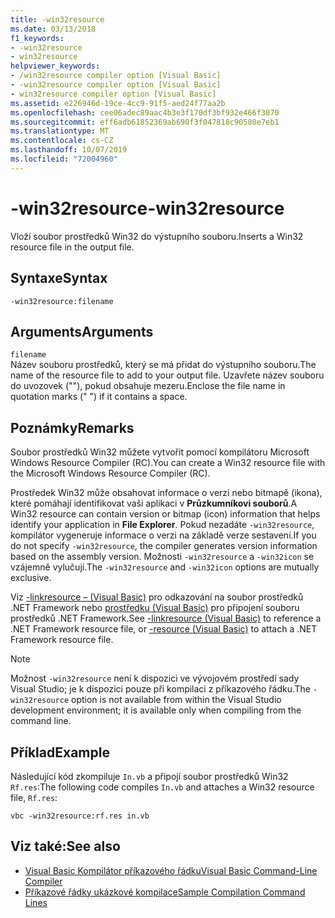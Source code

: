```yaml
---
title: -win32resource
ms.date: 03/13/2018
f1_keywords:
- -win32resource
- win32resource
helpviewer_keywords:
- /win32resource compiler option [Visual Basic]
- -win32resource compiler option [Visual Basic]
- win32resource compiler option [Visual Basic]
ms.assetid: e226946d-19ce-4cc9-91f5-aed24f77aa2b
ms.openlocfilehash: cee06adec89aac4b3e3f170df3bf932e466f3070
ms.sourcegitcommit: eff6adb61852369ab690f3f047818c90580e7eb1
ms.translationtype: MT
ms.contentlocale: cs-CZ
ms.lasthandoff: 10/07/2019
ms.locfileid: "72004960"
---
```

# <a name="-win32resource"></a><span data-ttu-id="9ef62-102">-win32resource</span><span class="sxs-lookup"><span data-stu-id="9ef62-102">-win32resource</span></span>
<span data-ttu-id="9ef62-103">Vloží soubor prostředků Win32 do výstupního souboru.</span><span class="sxs-lookup"><span data-stu-id="9ef62-103">Inserts a Win32 resource file in the output file.</span></span>  
  
## <a name="syntax"></a><span data-ttu-id="9ef62-104">Syntaxe</span><span class="sxs-lookup"><span data-stu-id="9ef62-104">Syntax</span></span>  
  
```console  
-win32resource:filename  
```  
  
## <a name="arguments"></a><span data-ttu-id="9ef62-105">Arguments</span><span class="sxs-lookup"><span data-stu-id="9ef62-105">Arguments</span></span>  
 `filename`  
 <span data-ttu-id="9ef62-106">Název souboru prostředků, který se má přidat do výstupního souboru.</span><span class="sxs-lookup"><span data-stu-id="9ef62-106">The name of the resource file to add to your output file.</span></span> <span data-ttu-id="9ef62-107">Uzavřete název souboru do uvozovek (""), pokud obsahuje mezeru.</span><span class="sxs-lookup"><span data-stu-id="9ef62-107">Enclose the file name in quotation marks (" ") if it contains a space.</span></span>  
  
## <a name="remarks"></a><span data-ttu-id="9ef62-108">Poznámky</span><span class="sxs-lookup"><span data-stu-id="9ef62-108">Remarks</span></span>  
 <span data-ttu-id="9ef62-109">Soubor prostředků Win32 můžete vytvořit pomocí kompilátoru Microsoft Windows Resource Compiler (RC).</span><span class="sxs-lookup"><span data-stu-id="9ef62-109">You can create a Win32 resource file with the Microsoft Windows Resource Compiler (RC).</span></span>  
  
 <span data-ttu-id="9ef62-110">Prostředek Win32 může obsahovat informace o verzi nebo bitmapě (ikona), které pomáhají identifikovat vaši aplikaci v **Průzkumníkovi souborů**.</span><span class="sxs-lookup"><span data-stu-id="9ef62-110">A Win32 resource can contain version or bitmap (icon) information that helps identify your application in **File Explorer**.</span></span> <span data-ttu-id="9ef62-111">Pokud nezadáte `-win32resource`, kompilátor vygeneruje informace o verzi na základě verze sestavení.</span><span class="sxs-lookup"><span data-stu-id="9ef62-111">If you do not specify `-win32resource`, the compiler generates version information based on the assembly version.</span></span> <span data-ttu-id="9ef62-112">Možnosti `-win32resource` a `-win32icon` se vzájemně vylučují.</span><span class="sxs-lookup"><span data-stu-id="9ef62-112">The `-win32resource` and `-win32icon` options are mutually exclusive.</span></span>  
  
 <span data-ttu-id="9ef62-113">Viz [-linkresource – (Visual Basic)](../../../visual-basic/reference/command-line-compiler/linkresource.md) pro odkazování na soubor prostředků .NET Framework nebo [prostředku (Visual Basic)](../../../visual-basic/reference/command-line-compiler/resource.md) pro připojení souboru prostředků .NET Framework.</span><span class="sxs-lookup"><span data-stu-id="9ef62-113">See [-linkresource (Visual Basic)](../../../visual-basic/reference/command-line-compiler/linkresource.md) to reference a .NET Framework resource file, or [-resource (Visual Basic)](../../../visual-basic/reference/command-line-compiler/resource.md) to attach a .NET Framework resource file.</span></span>  
  
> [!NOTE]
> <span data-ttu-id="9ef62-114">Možnost `-win32resource` není k dispozici ve vývojovém prostředí sady Visual Studio; je k dispozici pouze při kompilaci z příkazového řádku.</span><span class="sxs-lookup"><span data-stu-id="9ef62-114">The `-win32resource` option is not available from within the Visual Studio development environment; it is available only when compiling from the command line.</span></span>  
  
## <a name="example"></a><span data-ttu-id="9ef62-115">Příklad</span><span class="sxs-lookup"><span data-stu-id="9ef62-115">Example</span></span>  
 <span data-ttu-id="9ef62-116">Následující kód zkompiluje `In.vb` a připojí soubor prostředků Win32 `Rf.res`:</span><span class="sxs-lookup"><span data-stu-id="9ef62-116">The following code compiles `In.vb` and attaches a Win32 resource file, `Rf.res`:</span></span>  
  
```console  
vbc -win32resource:rf.res in.vb  
```  
  
## <a name="see-also"></a><span data-ttu-id="9ef62-117">Viz také:</span><span class="sxs-lookup"><span data-stu-id="9ef62-117">See also</span></span>

- [<span data-ttu-id="9ef62-118">Visual Basic Kompilátor příkazového řádku</span><span class="sxs-lookup"><span data-stu-id="9ef62-118">Visual Basic Command-Line Compiler</span></span>](../../../visual-basic/reference/command-line-compiler/index.md)
- [<span data-ttu-id="9ef62-119">Příkazové řádky ukázkové kompilace</span><span class="sxs-lookup"><span data-stu-id="9ef62-119">Sample Compilation Command Lines</span></span>](../../../visual-basic/reference/command-line-compiler/sample-compilation-command-lines.md)
